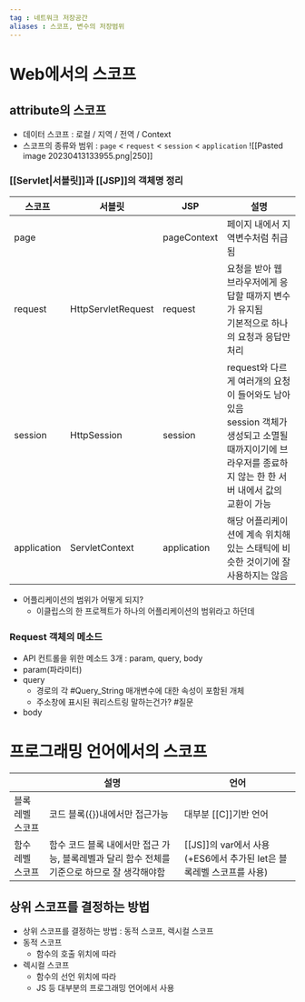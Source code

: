 ```yaml
---
tag : 네트워크 저장공간
aliases : 스코프, 변수의 저장범위
---
```


# Web에서의 스코프
## attribute의 스코프
- 데이터 스코프 : 로컬 / 지역 / 전역 / Context
- 스코프의 종류와 범위 : `page` < `request` < `session` < `application`
  ![[Pasted image 20230413133955.png|250]]

### [[Servlet|서블릿]]과 [[JSP]]의 객체명 정리
| 스코프      | 서블릿             | JSP         |  설명   |
| ----------- | ------------------ | ----------- | --- |
| page        |                    | pageContext | 페이지 내에서 지역변수처럼 취급됨 |
| request     | HttpServletRequest | request     | 요청을 받아 웹 브라우저에게 응답할 때까지 변수가 유지됨 <br>기본적으로 하나의 요청과 응답만 처리|
| session     | HttpSession        | session     |request와 다르게 여러개의 요청이 들어와도 남아있음  <br>session 객체가 생성되고 소멸될 때까지이기에 브라우저를 종료하지 않는 한 한 서버 내에서 값의 교환이 가능     |
| application | ServletContext     | application |해당 어플리케이션에 계속 위치해있는 스태틱에 비슷한 것이기에 잘 사용하지는 않음|

- 어플리케이션의 범위가 어떻게 되지?
	- 이클립스의 한 프로젝트가 하나의 어플리케이션의 범위라고 하던데
### Request 객체의 메소드
- API 컨트롤을 위한 메소드 3개 : param, query, body
- param(파라미터) 
- query
	- 경로의 각 #Query_String 매개변수에 대한 속성이 포함된 개체
	- 주소창에 표시된 쿼리스트링 말하는건가? #질문 
- body

# 프로그래밍 언어에서의 스코프

|                  | 설명                                  | 언어                  |
| ---------------- | ------------------------------------- | --------------------- |
| 블록 레벨 스코프 | 코드 블록({})내에서만 접근가능 | 대부분 [[C]]기반 언어 |
| 함수 레벨 스코프 | 함수 코드 블록 내에서만 접근 가능, 블록레벨과 달리 함수 전체를 기준으로 하므로 잘 생각해야함 | [[JS]]의 var에서 사용 (+ES6에서 추가된 let은 블록레벨 스코프를 사용) |

## 상위 스코프를 결정하는 방법
- 상위 스코프를 결정하는 방법 : 동적 스코프, 렉시컬 스코프
- 동적 스코프
	- 함수의 호출 위치에 따라
- 렉시컬 스코프
	- 함수의 선언 위치에 따라
	- JS 등 대부분의 프로그래밍 언어에서 사용

